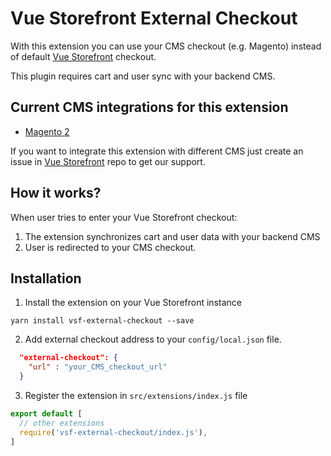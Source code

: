 # Vue Storefront External Checkout

With this extension you can use your CMS checkout (e.g. Magento) instead of default [Vue Storefront](https://github.com/DivanteLtd/vue-storefront) checkout.

This plugin requires cart and user sync with your backend CMS. 

## Current CMS integrations for this extension

* [Magento 2](https://github.com/DivanteLtd/magento2-external-checkout)

If you want to integrate this extension with different CMS just create an issue in [Vue Storefront](https://github.com/DivanteLtd/vue-storefront) repo to get our support.
## How it works?

When user tries to enter your Vue Storefront checkout:
1. The extension synchronizes cart and user data with your backend CMS
2. User is redirected to your CMS checkout.

## Installation

1. Install the extension on your Vue Storefront instance
````
yarn install vsf-external-checkout --save
````
2. Add external checkout address to your `config/local.json` file.
````json
  "external-checkout": {
    "url" : "your_CMS_checkout_url"
  }
````
3. Register the extension in `src/extensions/index.js` file
````js
export default [
  // other extensions
  require('vsf-external-checkout/index.js'),
]

